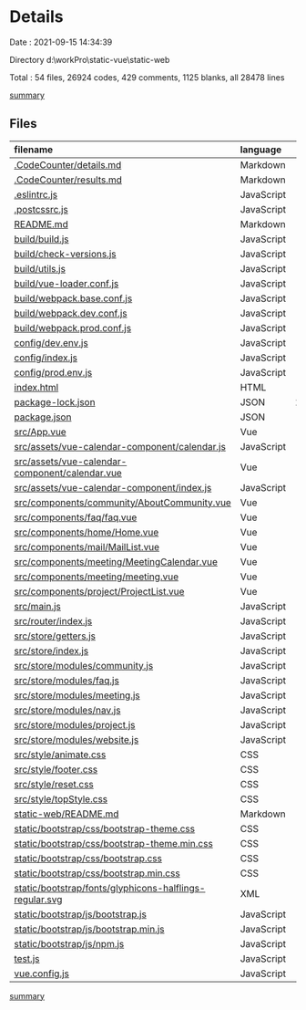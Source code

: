 # Details

Date : 2021-09-15 14:34:39

Directory d:\workPro\static-vue\static-web

Total : 54 files,  26924 codes, 429 comments, 1125 blanks, all 28478 lines

[summary](results.md)

## Files
| filename | language | code | comment | blank | total |
| :--- | :--- | ---: | ---: | ---: | ---: |
| [.CodeCounter/details.md](/.CodeCounter/details.md) | Markdown | 63 | 0 | 6 | 69 |
| [.CodeCounter/results.md](/.CodeCounter/results.md) | Markdown | 44 | 0 | 7 | 51 |
| [.eslintrc.js](/.eslintrc.js) | JavaScript | 20 | 8 | 2 | 30 |
| [.postcssrc.js](/.postcssrc.js) | JavaScript | 7 | 2 | 2 | 11 |
| [README.md](/README.md) | Markdown | 14 | 0 | 8 | 22 |
| [build/build.js](/build/build.js) | JavaScript | 35 | 0 | 7 | 42 |
| [build/check-versions.js](/build/check-versions.js) | JavaScript | 45 | 0 | 10 | 55 |
| [build/utils.js](/build/utils.js) | JavaScript | 81 | 5 | 17 | 103 |
| [build/vue-loader.conf.js](/build/vue-loader.conf.js) | JavaScript | 21 | 0 | 2 | 23 |
| [build/webpack.base.conf.js](/build/webpack.base.conf.js) | JavaScript | 94 | 4 | 4 | 102 |
| [build/webpack.dev.conf.js](/build/webpack.dev.conf.js) | JavaScript | 82 | 7 | 7 | 96 |
| [build/webpack.prod.conf.js](/build/webpack.prod.conf.js) | JavaScript | 114 | 25 | 8 | 147 |
| [config/dev.env.js](/config/dev.env.js) | JavaScript | 6 | 0 | 2 | 8 |
| [config/index.js](/config/index.js) | JavaScript | 31 | 32 | 16 | 79 |
| [config/prod.env.js](/config/prod.env.js) | JavaScript | 4 | 0 | 1 | 5 |
| [index.html](/index.html) | HTML | 11 | 1 | 1 | 13 |
| [package-lock.json](/package-lock.json) | JSON | 13,375 | 0 | 1 | 13,376 |
| [package.json](/package.json) | JSON | 85 | 0 | 1 | 86 |
| [src/App.vue](/src/App.vue) | Vue | 132 | 0 | 6 | 138 |
| [src/assets/vue-calendar-component/calendar.js](/src/assets/vue-calendar-component/calendar.js) | JavaScript | 106 | 12 | 2 | 120 |
| [src/assets/vue-calendar-component/calendar.vue](/src/assets/vue-calendar-component/calendar.vue) | Vue | 337 | 5 | 12 | 354 |
| [src/assets/vue-calendar-component/index.js](/src/assets/vue-calendar-component/index.js) | JavaScript | 2 | 6 | 2 | 10 |
| [src/components/community/AboutCommunity.vue](/src/components/community/AboutCommunity.vue) | Vue | 89 | 2 | 7 | 98 |
| [src/components/faq/faq.vue](/src/components/faq/faq.vue) | Vue | 62 | 0 | 3 | 65 |
| [src/components/home/Home.vue](/src/components/home/Home.vue) | Vue | 452 | 4 | 16 | 472 |
| [src/components/mail/MailList.vue](/src/components/mail/MailList.vue) | Vue | 101 | 2 | 3 | 106 |
| [src/components/meeting/MeetingCalendar.vue](/src/components/meeting/MeetingCalendar.vue) | Vue | 50 | 0 | 5 | 55 |
| [src/components/meeting/meeting.vue](/src/components/meeting/meeting.vue) | Vue | 165 | 9 | 4 | 178 |
| [src/components/project/ProjectList.vue](/src/components/project/ProjectList.vue) | Vue | 121 | 6 | 3 | 130 |
| [src/main.js](/src/main.js) | JavaScript | 21 | 6 | 7 | 34 |
| [src/router/index.js](/src/router/index.js) | JavaScript | 38 | 13 | 4 | 55 |
| [src/store/getters.js](/src/store/getters.js) | JavaScript | 11 | 5 | 2 | 18 |
| [src/store/index.js](/src/store/index.js) | JavaScript | 22 | 3 | 4 | 29 |
| [src/store/modules/community.js](/src/store/modules/community.js) | JavaScript | 47 | 19 | 1 | 67 |
| [src/store/modules/faq.js](/src/store/modules/faq.js) | JavaScript | 34 | 0 | 1 | 35 |
| [src/store/modules/meeting.js](/src/store/modules/meeting.js) | JavaScript | 63 | 0 | 3 | 66 |
| [src/store/modules/nav.js](/src/store/modules/nav.js) | JavaScript | 53 | 0 | 1 | 54 |
| [src/store/modules/project.js](/src/store/modules/project.js) | JavaScript | 72 | 0 | 1 | 73 |
| [src/store/modules/website.js](/src/store/modules/website.js) | JavaScript | 41 | 0 | 1 | 42 |
| [src/style/animate.css](/src/style/animate.css) | CSS | 1,256 | 11 | 312 | 1,579 |
| [src/style/footer.css](/src/style/footer.css) | CSS | 0 | 0 | 1 | 1 |
| [src/style/reset.css](/src/style/reset.css) | CSS | 50 | 1 | 1 | 52 |
| [src/style/topStyle.css](/src/style/topStyle.css) | CSS | 0 | 0 | 1 | 1 |
| [static-web/README.md](/static-web/README.md) | Markdown | 2 | 0 | 1 | 3 |
| [static/bootstrap/css/bootstrap-theme.css](/static/bootstrap/css/bootstrap-theme.css) | CSS | 581 | 6 | 0 | 587 |
| [static/bootstrap/css/bootstrap-theme.min.css](/static/bootstrap/css/bootstrap-theme.min.css) | CSS | 1 | 5 | 0 | 6 |
| [static/bootstrap/css/bootstrap.css](/static/bootstrap/css/bootstrap.css) | CSS | 6,826 | 8 | 0 | 6,834 |
| [static/bootstrap/css/bootstrap.min.css](/static/bootstrap/css/bootstrap.min.css) | CSS | 1 | 5 | 0 | 6 |
| [static/bootstrap/fonts/glyphicons-halflings-regular.svg](/static/bootstrap/fonts/glyphicons-halflings-regular.svg) | XML | 288 | 0 | 0 | 288 |
| [static/bootstrap/js/bootstrap.js](/static/bootstrap/js/bootstrap.js) | JavaScript | 1,752 | 211 | 618 | 2,581 |
| [static/bootstrap/js/bootstrap.min.js](/static/bootstrap/js/bootstrap.min.js) | JavaScript | 1 | 5 | 0 | 6 |
| [static/bootstrap/js/npm.js](/static/bootstrap/js/npm.js) | JavaScript | 12 | 1 | 0 | 13 |
| [test.js](/test.js) | JavaScript | 0 | 0 | 1 | 1 |
| [vue.config.js](/vue.config.js) | JavaScript | 3 | 0 | 0 | 3 |

[summary](results.md)
